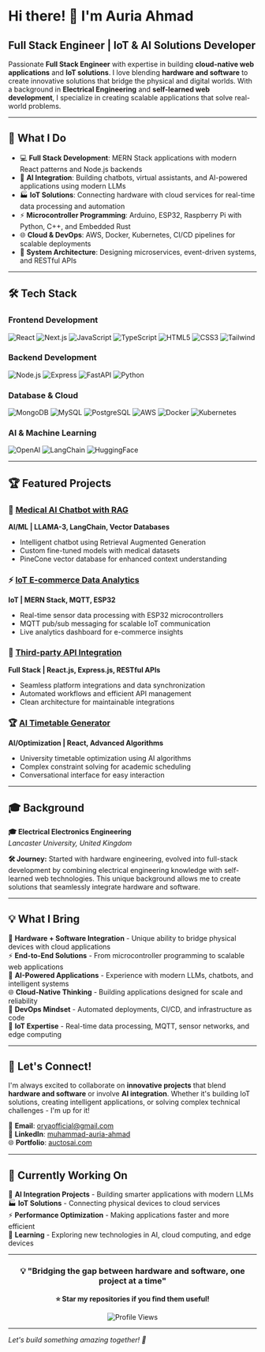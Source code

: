 # Hi there! 👋 I'm Auria Ahmad

## Full Stack Engineer | IoT & AI Solutions Developer

Passionate **Full Stack Engineer** with expertise in building **cloud-native web applications** and **IoT solutions**. I love blending **hardware and software** to create innovative solutions that bridge the physical and digital worlds. With a background in **Electrical Engineering** and **self-learned web development**, I specialize in creating scalable applications that solve real-world problems.

---

## 🚀 What I Do

- 💻 **Full Stack Development**: MERN Stack applications with modern React patterns and Node.js backends
- 🤖 **AI Integration**: Building chatbots, virtual assistants, and AI-powered applications using modern LLMs
- 🏭 **IoT Solutions**: Connecting hardware with cloud services for real-time data processing and automation
- ⚡ **Microcontroller Programming**: Arduino, ESP32, Raspberry Pi with Python, C++, and Embedded Rust
- 🌐 **Cloud & DevOps**: AWS, Docker, Kubernetes, CI/CD pipelines for scalable deployments
- 🔧 **System Architecture**: Designing microservices, event-driven systems, and RESTful APIs

---

## 🛠️ Tech Stack

### **Frontend Development**
![React](https://img.shields.io/badge/-React-61DAFB?style=flat-square&logo=react&logoColor=black)
![Next.js](https://img.shields.io/badge/-Next.js-000000?style=flat-square&logo=nextdotjs)
![JavaScript](https://img.shields.io/badge/-JavaScript-F7DF1E?style=flat-square&logo=javascript&logoColor=black)
![TypeScript](https://img.shields.io/badge/-TypeScript-3178C6?style=flat-square&logo=typescript&logoColor=white)
![HTML5](https://img.shields.io/badge/-HTML5-E34F26?style=flat-square&logo=html5&logoColor=white)
![CSS3](https://img.shields.io/badge/-CSS3-1572B6?style=flat-square&logo=css3)
![Tailwind](https://img.shields.io/badge/-Tailwind%20CSS-38B2AC?style=flat-square&logo=tailwind-css&logoColor=white)

### **Backend Development**
![Node.js](https://img.shields.io/badge/-Node.js-339933?style=flat-square&logo=nodedotjs&logoColor=white)
![Express](https://img.shields.io/badge/-Express-000000?style=flat-square&logo=express)
![FastAPI](https://img.shields.io/badge/-FastAPI-009688?style=flat-square&logo=fastapi&logoColor=white)
![Python](https://img.shields.io/badge/-Python-3776AB?style=flat-square&logo=python&logoColor=white)

### **Database & Cloud**
![MongoDB](https://img.shields.io/badge/-MongoDB-47A248?style=flat-square&logo=mongodb&logoColor=white)
![MySQL](https://img.shields.io/badge/-MySQL-4479A1?style=flat-square&logo=mysql&logoColor=white)
![PostgreSQL](https://img.shields.io/badge/-PostgreSQL-336791?style=flat-square&logo=postgresql&logoColor=white)
![AWS](https://img.shields.io/badge/-AWS-232F3E?style=flat-square&logo=amazonaws)
![Docker](https://img.shields.io/badge/-Docker-2496ED?style=flat-square&logo=docker&logoColor=white)
![Kubernetes](https://img.shields.io/badge/-Kubernetes-326CE5?style=flat-square&logo=kubernetes&logoColor=white)

### **AI & Machine Learning**
![OpenAI](https://img.shields.io/badge/-OpenAI-412991?style=flat-square&logo=openai&logoColor=white)
![LangChain](https://img.shields.io/badge/-LangChain-000000?style=flat-square&logo=chainlink&logoColor=white)
![HuggingFace](https://img.shields.io/badge/-HuggingFace-FFD21E?style=flat-square&logo=huggingface&logoColor=black)

---

## 🏆 Featured Projects

### 🤖 [Medical AI Chatbot with RAG](https://github.com/auriaahmad/medical-chatbot)
**AI/ML | LLAMA-3, LangChain, Vector Databases**
- Intelligent chatbot using Retrieval Augmented Generation
- Custom fine-tuned models with medical datasets
- PineCone vector database for enhanced context understanding

### ⚡ [IoT E-commerce Data Analytics](https://github.com/auriaahmad/ESP32s-MERN)
**IoT | MERN Stack, MQTT, ESP32**
- Real-time sensor data processing with ESP32 microcontrollers
- MQTT pub/sub messaging for scalable IoT communication
- Live analytics dashboard for e-commerce insights

### 🔗 [Third-party API Integration](https://github.com/auriaahmad/HarvestApi)
**Full Stack | React.js, Express.js, RESTful APIs**
- Seamless platform integrations and data synchronization
- Automated workflows and efficient API management
- Clean architecture for maintainable integrations

### 🏆 [AI Timetable Generator](https://time-table-generation-web-app.vercel.app/)
**AI/Optimization | React, Advanced Algorithms**
- University timetable optimization using AI algorithms
- Complex constraint solving for academic scheduling
- Conversational interface for easy interaction

---

## 🎓 Background

**🎓 Electrical Electronics Engineering**  
*Lancaster University, United Kingdom*

**🛠️ Journey:** Started with hardware engineering, evolved into full-stack development by combining electrical engineering knowledge with self-learned web technologies. This unique background allows me to create solutions that seamlessly integrate hardware and software.

---

## 💡 What I Bring

🔧 **Hardware + Software Integration** - Unique ability to bridge physical devices with cloud applications  
⚡ **End-to-End Solutions** - From microcontroller programming to scalable web applications  
🤖 **AI-Powered Applications** - Experience with modern LLMs, chatbots, and intelligent systems  
🌐 **Cloud-Native Thinking** - Building applications designed for scale and reliability  
🔄 **DevOps Mindset** - Automated deployments, CI/CD, and infrastructure as code  
📡 **IoT Expertise** - Real-time data processing, MQTT, sensor networks, and edge computing  

---

## 🤝 Let's Connect!

I'm always excited to collaborate on **innovative projects** that blend **hardware and software** or involve **AI integration**. Whether it's building IoT solutions, creating intelligent applications, or solving complex technical challenges - I'm up for it!

📧 **Email**: oryaofficial@gmail.com  
💼 **LinkedIn**: [muhammad-auria-ahmad](https://www.linkedin.com/in/muhammad-auria-ahmad)  
🌐 **Portfolio**: [auctosai.com](https://www.auctosai.com/)

---

## 🎯 Currently Working On

🤖 **AI Integration Projects** - Building smarter applications with modern LLMs  
🏭 **IoT Solutions** - Connecting physical devices to cloud services  
⚡ **Performance Optimization** - Making applications faster and more efficient  
🌱 **Learning** - Exploring new technologies in AI, cloud computing, and edge devices

---

<div align="center">

### 💡 "Bridging the gap between hardware and software, one project at a time"

**⭐ Star my repositories if you find them useful!**

![Profile Views](https://komarev.com/ghpvc/?username=auriaahmad&color=blue&style=flat-square)

</div>

---

*Let's build something amazing together! 🚀*
